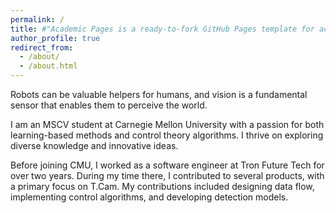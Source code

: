 ```yaml
---
permalink: /
title: #"Academic Pages is a ready-to-fork GitHub Pages template for academic personal websites"
author_profile: true
redirect_from: 
  - /about/
  - /about.html
---
```

Robots can be valuable helpers for humans, and vision is a fundamental sensor that enables them to perceive the world.  

I am an MSCV student at Carnegie Mellon University with a passion for both learning-based methods and control theory algorithms. I thrive on exploring diverse knowledge and innovative ideas.  

Before joining CMU, I worked as a software engineer at Tron Future Tech for over two years. During my time there, I contributed to several products, with a primary focus on T.Cam. My contributions included designing data flow, implementing control algorithms, and developing detection models.